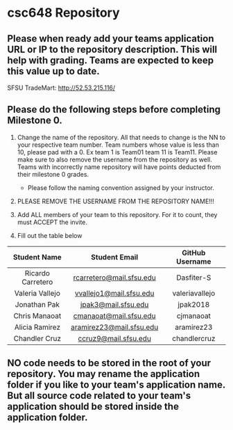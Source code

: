 # csc648 Repository

## Please when ready add your teams application URL or IP to the repository description. This will help with grading. Teams are expected to keep this value up to date.
SFSU TradeMart: http://52.53.215.116/

## Please do the following steps before completing Milestone 0.
1. Change the name of the repository. All that needs to change is the NN to your respective team number. Team numbers whose value is less than 10, please pad with a 0. Ex team 1 is Team01 team 11 is Team11. Please make sure to also remove the username from the repository as well. Teams with incorrectly name repository will have points deducted from their milestone 0 grades.
      - Please follow the naming convention assigned by your instructor.

1. PLEASE REMOVE THE USERNAME FROM THE REPOSITORY NAME!!!

2. Add ALL members of your team to this repository. For it to count, they must ACCEPT the invite.

3. Fill out the table below


| Student Name | Student Email | GitHub Username |
|    :---:     |     :---:     |     :---:       |
| Ricardo Carretero      |     rcarretero@mail.sfsu.edu          |     Dasfiter-S            |
| Valeria Vallejo        |     vvallejo1@mail.sfsu.edu           |     valeriavallejo        |
| Jonathan Pak           |     jpak3@mail.sfsu.edu               |     jpak2018              |
| Chris Manaoat          |     cmanaoat@mail.sfsu.edu            |     cjmanaoat             |
| Alicia Ramirez         |     aramirez23@mail.sfsu.edu          |     aramirez23            |
| Chandler Cruz          |     ccruz9@mail.sfsu.edu              |     chandlercruz          |

## NO code needs to be stored in the root of your repository. You may rename the application folder if you like to your team's application name. But all source code related to your team's application should be stored inside the application folder.
